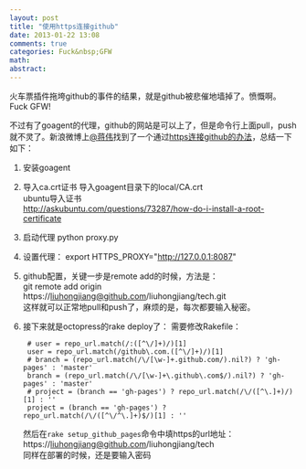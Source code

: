 ```yaml
---
layout: post
title: "使用https连接github"
date: 2013-01-22 13:08
comments: true
categories: Fuck&nbsp;GFW
math: 
abstract: 
---
```


火车票插件拖垮github的事件的结果，就是github被悲催地墙掉了。愤慨啊。Fuck GFW!

不过有了goagent的代理，github的网站是可以上了，但是命令行上面pull，push就不灵了。新浪微博上[@蒋伟](http://www.weibo.com/neilxp)找到了一个通过[https连接github的办法](http://www.weibo.com/1791166224/zfvJvnG39)，总结一下如下：

1. 安装goagent
2. 导入ca.crt证书
    导入goagent目录下的local/CA.crt     
    ubuntu导入证书      
    http://askubuntu.com/questions/73287/how-do-i-install-a-root-certificate        

3. 启动代理 python proxy.py
4. 设置代理： export HTTPS\_PROXY="http://127.0.0.1:8087"
5. github配置，关键一步是remote add的时候，方法是：     
    git remote add origin https://liuhongjiang@github.com/liuhongjiang/tech.git     
    这样就可以正常地pull和push了，麻烦的是，每次都要输入秘密。      
6. 接下来就是octopress的rake deploy了：
    需要修改Rakefile：

        # user = repo_url.match(/:([^\/]+)/)[1]
        user = repo_url.match(/github\.com.([^\/]+)/)[1]
        # branch = (repo_url.match(/\/[\w-]+.github.com/).nil?) ? 'gh-pages' : 'master'
        branch = (repo_url.match(/\/[\w-]+\.github\.com$/).nil?) ? 'gh-pages' : 'master'
        # project = (branch == 'gh-pages') ? repo_url.match(/\/([^\.]+)/)[1] : ''
        project = (branch == 'gh-pages') ? repo_url.match(/\/([^\/^\.]+)$/)[1] : ''

    然后在`rake setup_github_pages`命令中填https的url地址：          
    https://liuhongjiang@github.com/liuhongjiang/tech       
    同样在部署的时候，还是要输入密码
